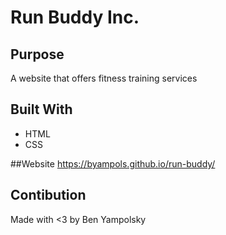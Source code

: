 # Run Buddy Inc.

## Purpose
A website that offers fitness training services

## Built With
* HTML
* CSS

##Website
https://byampols.github.io/run-buddy/

## Contibution
Made with <3 by Ben Yampolsky
